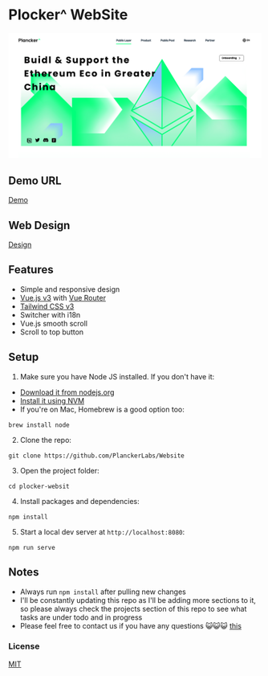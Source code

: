 # Plocker^ WebSite


![Vuejs-TailwindCSS-Portfolio](./src/assets/images/banner.png)

## Demo URL

[Demo](https://plancker.org/)
## Web Design
[Design](https://www.figma.com/file/iHd4J7XTpDNMFFEsqcnyVd/Plancker--web-design?node-id=0%3A1&t=juVaXsPAUqWXHqTu-1)
## Features

-   Simple and responsive design
-   [Vue.js v3](https://vuejs.org) with [Vue Router](https://router.vuejs.org)
-   [Tailwind CSS v3](https://tailwindcss.com)
-   Switcher with i18n
-   Vue.js smooth scroll
-   Scroll to top button


## Setup

1. Make sure you have Node JS installed. If you don't have it:

-   [Download it from nodejs.org](https://nodejs.org)
-   [Install it using NVM ](https://github.com/nvm-sh/nvm)
-   If you're on Mac, Homebrew is a good option too:

```
brew install node
```

2. Clone the repo:

```
git clone https://github.com/PlanckerLabs/Website
```

3. Open the project folder:

```
cd plocker-websit
```

4. Install packages and dependencies:

```
npm install
```

5. Start a local dev server at `http://localhost:8080`:

```
npm run serve
```

## Notes

-   Always run `npm install` after pulling new changes
-   I'll be constantly updating this repo as I'll be adding more sections to it, so please always check the projects section of this repo to see what tasks are under todo and in progress
- Please feel free to contact us if you have any questions 😺😺😺 [this](https://plancker.notion.site/)


### License
[MIT](./LICENSE)
